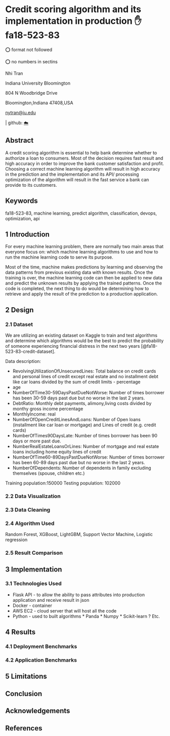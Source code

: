# Credit scoring algorithm and its implementation in production :hand: fa18-523-83

:o: format not followed

:o: no numbers in sectins

Nhi Tran

Indiana University Bloomington

804 N Woodbridge Drive 

Bloomington,Indiana 47408,USA 

nytran@iu.edu

| github: [:cloud:](https://github.com/cloudmesh-community/fa18-523-83/blob/master/project-report/report.md)

## Abstract
A credit scoring algorithm is essential to help bank determine whether to authorize a loan to consumers. Most of the decision requires fast result and high accuracy in order to improve the bank customer satisfaction and profit. Choosing a correct machine learning algorithm will result in high accuracy in the prediction and the implementation and its API/ processing optimization of the algorithm will result in the fast service a bank can provide to its customers.

## Keywords

fa18-523-83, machine learning, predict algorithm, classification, devops, optimization, api

## 1 Introduction

For every machine learning problem, there are normally two main areas that everyone focus on: which machine learning algorithms to use and how to run the machine learning code to serve its purpose.

Most of the time, machine makes predictions by learning and observing the data patterns from previous existing data with known results. Once the training is over, the machine learning code can then be applied to new data and predict the unknown results by applying the trained patterns. 
Once the code is completed, the next thing to do would be determining how to retrieve and apply the result of the prediction to a production application.


## 2 Design

### 2.1 Dataset

We are utilizing an existing dataset on Kaggle to train and test algorithms and determine which algorithms would be the best to predict the probability of someone experiencing financial distress in the next two years [@fa18-523-83-credit-dataset]. 

Data description:

* RevolvingUtilizationOfUnsecuredLines: Total balance on credit cards and personal lines of credit except real estate and no installment debt like car loans divided by the sum of credit limits - percentage
* age
* NumberOfTime30-59DaysPastDueNotWorse: Number of times borrower has been 30-59 days past due but no worse in the last 2 years.
* DebtRatio: Monthly debt payments, alimony,living costs divided by monthy gross income percentage
* MonthlyIncome: real
* NumberOfOpenCreditLinesAndLoans: Number of Open loans (installment like car loan or mortgage) and Lines of credit (e.g. credit cards)
* NumberOfTimes90DaysLate: Number of times borrower has been 90 days or more past due.
* NumberRealEstateLoansOrLines: Number of mortgage and real estate loans including home equity lines of credit
* NumberOfTime60-89DaysPastDueNotWorse: Number of times borrower has been 60-89 days past due but no worse in the last 2 years.
* NumberOfDependents: Number of dependents in family excluding themselves (spouse, children etc.)

Training population:150000
Testing population: 102000

### 2.2 Data Visualization

### 2.3 Data Cleaning

### 2.4 Algorithm Used

Random Forest, XGBoost, LightGBM, Support Vector Machine, Logistic regression

### 2.5 Result Comparison

## 3 Implementation

### 3.1 Technologies Used

*	Flask API - to allow the ability to pass attributes into production application and receive result in json
*	Docker - container
*	AWS EC2 - cloud server that will host all the code
*	Python - used to built algorithms
           	*  Panda
		*  Numpy
		*  Scikit-learn
		?   Etc.


## 4 Results

### 4.1 Deployment Benchmarks

### 4.2 Application Benchmarks

## 5 Limitations

## Conclusion

## Acknowledgements

## References

